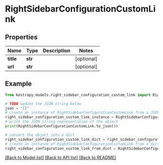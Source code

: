 # RightSidebarConfigurationCustomLink


## Properties

Name | Type | Description | Notes
------------ | ------------- | ------------- | -------------
**title** | **str** |  | [optional] 
**url** | **str** |  | [optional] 

## Example

```python
from kestrapy.models.right_sidebar_configuration_custom_link import RightSidebarConfigurationCustomLink

# TODO update the JSON string below
json = "{}"
# create an instance of RightSidebarConfigurationCustomLink from a JSON string
right_sidebar_configuration_custom_link_instance = RightSidebarConfigurationCustomLink.from_json(json)
# print the JSON string representation of the object
print(RightSidebarConfigurationCustomLink.to_json())

# convert the object into a dict
right_sidebar_configuration_custom_link_dict = right_sidebar_configuration_custom_link_instance.to_dict()
# create an instance of RightSidebarConfigurationCustomLink from a dict
right_sidebar_configuration_custom_link_from_dict = RightSidebarConfigurationCustomLink.from_dict(right_sidebar_configuration_custom_link_dict)
```
[[Back to Model list]](../README.md#documentation-for-models) [[Back to API list]](../README.md#documentation-for-api-endpoints) [[Back to README]](../README.md)


